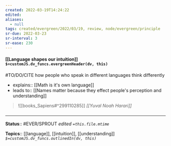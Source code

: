 ```yaml
---
created: 2022-03-19T14:24:22 
edited: 
aliases:
  - null
tags: created/evergreen/2022/03/19, review, node/evergreen/principle
sr-due: 2022-03-23
sr-interval: 3
sr-ease: 230
---
```


#### [[Language shapes our intuition]] `$=customJS.dv_funcs.evergreenHeader(dv, this)`

#TO/DO/CITE how people who speak in different languages think differently

- explains:: [[Math is it's own language]]
- leads to:: [[Names matter because they effect people's perception and understanding]]

> ![[books_Sapiens#^299110285]]
> <cite>[[Yuval Noah Harari]]</cite>

### <hr class="footnote"/>

**Status**:: #EVER/SPROUT
*edited `=this.file.mtime`*

**Topics**:: [[language]], [[intuition]], [[understanding]]
*`$=customJS.dv_funcs.outlinedIn(dv, this)`*
